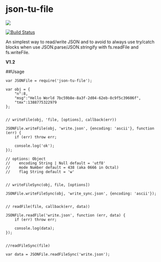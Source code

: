 # json-tu-file

<a href="https://nodei.co/npm/json-tu-file/"><img src="https://nodei.co/npm/json-tu-file.png"></a>

[![Build Status](https://travis-ci.org/joaquimserafim/json-tu-file.png?branch=master)](https://travis-ci.org/joaquimserafim/json-tu-file)


An simplest way to read/write JSON and to avoid to always use try/catch blocks when use JSON.parse/JSON.stringify with fs.readFile and fs.writeFile.


**V1.2**

##Usage


    var JSONFile = require('json-tu-file');
    
    var obj = {
        "n":8,
        "msg":"Hello World 7bc59b8e-8a3f-2d04-62eb-8c9f5c39606f",
        "tmx":1388775322979
    };
    

    // writeFile(obj, 'file, [options], callback(err))
    
    JSONFile.writeFile(obj, 'write.json', {encoding: 'ascii'}, function (err) {
        if (err) throw err;
        
        console.log('ok');
    });
    
    // options: Object
    //    encoding String | Null default = 'utf8'
    //    mode Number default = 438 (aka 0666 in Octal)
    //    flag String default = 'w'
    
    
    // writeFileSync(obj, file, [options])
    
    JSONFile.writeFileSync(obj, 'write_sync.json', {encoding: 'ascii'});   
          
    
    // readFile(file, callback(err, data))
    
    JSONFile.readFile('write.json', function (err, data) {
        if (err) throw err;
        
        console.log(data);
    });
    
    
    //readFileSync(file)
    
    var data = JSONFile.readFileSync('write.json');
